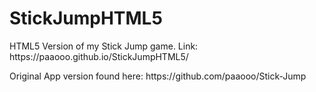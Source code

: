 # StickJumpHTML5
 
<p>HTML5 Version of my Stick Jump game. Link: https://paaooo.github.io/StickJumpHTML5/</p>
<p>
Original App version found here:
https://github.com/paaooo/Stick-Jump
</p>
